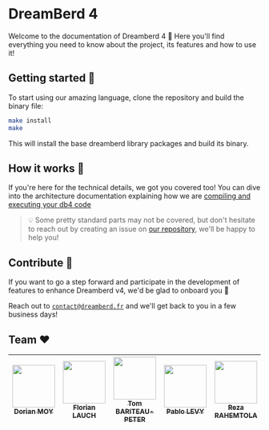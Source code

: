 # DreamBerd 4

Welcome to the documentation of Dreamberd 4 🎉
Here you'll find everything you need to know about the project, its features and how to use it!

## Getting started 🚀

To start using our amazing language, clone the repository and build the binary file:
```sh
make install
make
```

This will install the base dreamberd library packages and build its binary.

## How it works 🤔

If you're here for the technical details, we got you covered too!
You can dive into the architecture documentation explaining how we are [compiling and executing your db4 code](https://docs.dreamberd.fr/#/general/compilation)

> 💡 Some pretty standard parts may not be covered, but don't hesitate to reach out by creating an issue on [our repository](https://github.com/EdenComp/GLaDOS), we'll be happy to help you!

## Contribute 🤝

If you want to go a step forward and participate in the development of features to enhance Dreamberd v4, we'd be glad to onboard you 🥇

Reach out to [`contact@dreamberd.fr`](mailto:contact@dreamberd.fr) and we'll get back to you in a few business days!

## Team ❤️

| [<img src="https://github.com/Croos3r.png?size=85" width=85><br><sub>Dorian MOY</sub>](https://github.com/Croos3r) | [<img src="https://github.com/EdenComp.png?size=85" width=85><br><sub>Florian LAUCH</sub>](https://github.com/EdenComp) | [<img src="https://github.com/Tomi-Tom.png?size=85" width=85><br><sub>Tom BARITEAU-PETER</sub>](https://github.com/Tomi-Tom) | [<img src="https://github.com/pablo0675.png?size=85" width=85><br><sub>Pablo LEVY</sub>](https://github.com/pablo0675) | [<img src="https://github.com/RezaRahemtola.png?size=85" width=85><br><sub>Reza RAHEMTOLA</sub>](https://github.com/RezaRahemtola)
|:---:| :---: | :---: | :---: | :---: |
